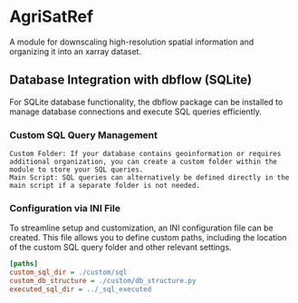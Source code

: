 # AgriSatRef
A module for downscaling high-resolution spatial information and organizing it into an xarray dataset.


## Database Integration with dbflow (SQLite)

For SQLite database functionality, the dbflow package can be installed to manage database connections and execute SQL queries efficiently.
### Custom SQL Query Management

    Custom Folder: If your database contains geoinformation or requires additional organization, you can create a custom folder within the module to store your SQL queries.
    Main Script: SQL queries can alternatively be defined directly in the main script if a separate folder is not needed.

### Configuration via INI File

To streamline setup and customization, an INI configuration file can be created. 
This file allows you to define custom paths, including the location of the custom SQL query folder and other relevant settings.


```ini
[paths]
custom_sql_dir = ./custom/sql
custom_db_structure = ./custom/db_structure.py
executed_sql_dir = ../_sql_executed
```